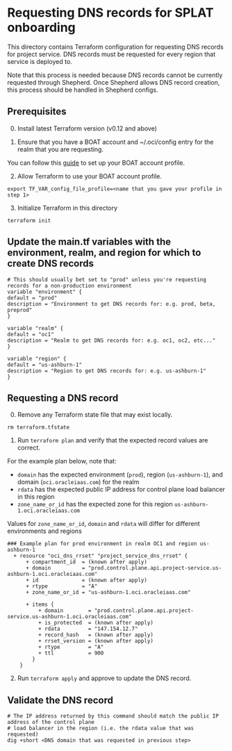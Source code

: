 # Requesting DNS records for SPLAT onboarding

This directory contains Terraform configuration for requesting DNS records for project service.
DNS records must be requested for every region that service is deployed to.

Note that this process is needed because DNS records cannot be currently requested through Shepherd.
Once Shepherd allows DNS record creation, this process should be handled in Shepherd configs.

## Prerequisites
0. Install latest Terraform version (v0.12 and above)

1. Ensure that you have a BOAT account and ~/.oci/config entry for the realm that you are requesting.

You can follow this [guide](https://confluence.oci.oraclecorp.com/display/DNS/SSID%3A+Adding+API+Keys+to+Your+BOAT+User)
to set up your BOAT account profile.

2. Allow Terraform to use your BOAT account profile.

```shell
export TF_VAR_config_file_profile=<name that you gave your profile in step 1>
```

3. Initialize Terraform in this directory
```shell
terraform init
```

## Update the main.tf variables with the environment, realm, and region for which to create DNS records

```
# This should usually bet set to "prod" unless you're requesting records for a non-production environment
variable "environment" {
default = "prod"
description = "Environment to get DNS records for: e.g. prod, beta, preprod"
}

variable "realm" {
default = "oc1"
description = "Realm to get DNS records for: e.g. oc1, oc2, etc..."
}

variable "region" {
default = "us-ashburn-1"
description = "Region to get DNS records for: e.g. us-ashburn-1"
}
```

## Requesting a DNS record
0. Remove any Terraform state file that may exist locally.
```shell
rm terraform.tfstate
```

1. Run `terraform plan` and verify that the expected record values are correct.

For the example plan below, note that:
- `domain` has the expected environment (`prod`), region (`us-ashburn-1`), and domain (`oci.oracleiaas.com`) for the realm
- `rdata` has the expected public IP address for control plane load balancer in this region
- `zone_name_or_id` has the expected zone for this region `us-ashburn-1.oci.oracleiaas.com`

Values for `zone_name_or_id`, `domain` and `rdata` will differ for different environments and regions
```
### Example plan for prod environment in realm OC1 and region us-ashburn-1
  + resource "oci_dns_rrset" "project_service_dns_rrset" {
      + compartment_id  = (known after apply)
      + domain          = "prod.control.plane.api.project-service.us-ashburn-1.oci.oracleiaas.com"
      + id              = (known after apply)
      + rtype           = "A"
      + zone_name_or_id = "us-ashburn-1.oci.oracleiaas.com"

      + items {
          + domain        = "prod.control.plane.api.project-service.us-ashburn-1.oci.oracleiaas.com"
          + is_protected  = (known after apply)
          + rdata         = "147.154.12.7"
          + record_hash   = (known after apply)
          + rrset_version = (known after apply)
          + rtype         = "A"
          + ttl           = 900
        }
    }
```

2. Run `terraform apply` and approve to update the DNS record.

## Validate the DNS record
```shell
# The IP address returned by this command should match the public IP address of the control plane 
# load balancer in the region (i.e. the rdata value that was requested)
dig +short <DNS domain that was requested in previous step>
```